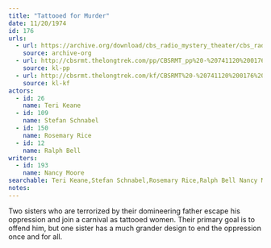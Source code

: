 ```yaml
---
title: "Tattooed for Murder"
date: 11/20/1974
id: 176
urls: 
  - url: https://archive.org/download/cbs_radio_mystery_theater/cbs_radio_mystery_theater-0151-0200.zip/cbs_radio_mystery_theater-0151-0200%2Fcbsrmt_0176_tattooed_for_murder.mp3
    source: archive-org
  - url: http://cbsrmt.thelongtrek.com/pp/CBSRMT_pp%20-%20741120%200176%20Tattooed%20for%20Murder.mp3
    source: kl-pp
  - url: http://cbsrmt.thelongtrek.com/kf/CBSRMT%20-%20741120%200176%20Tattooed%20For%20Murder_kf.mp3
    source: kl-kf
actors:  
  - id: 26
    name: Teri Keane  
  - id: 109
    name: Stefan Schnabel  
  - id: 150
    name: Rosemary Rice  
  - id: 12
    name: Ralph Bell
writers:  
  - id: 193
    name: Nancy Moore
searchable: Teri Keane,Stefan Schnabel,Rosemary Rice,Ralph Bell Nancy Moore
notes:  
---
```

Two sisters who are terrorized by their domineering father escape his oppression and join a carnival as tattooed women. Their primary goal is to offend him, but one sister has a much grander design to end the oppression once and for all.